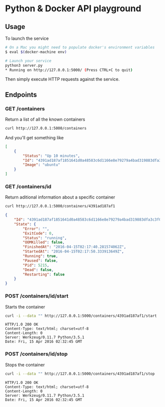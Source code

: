 # Python & Docker API playground

## Usage

To launch the service
```bash
# On a Mac you might need to populate docker's environment variables
$ eval $(docker-machine env)

# Launch your service
python3 server.py
* Running on http://127.0.0.1:5000/ (Press CTRL+C to quit)
```

Then simply execute HTTP requests against the service.

## Endpoints

### GET /containers
Return a list of all the known containers
```bash
curl http://127.0.0.1:5000/containers
```

And you'll get something like
```json
[
	{
		"Status": "Up 10 minutes",
		"Id": "4391ad187af1851641d0a48583c6d1166e8e79279a4bad319883dfa3c3f06a15",
		"Image": "ubuntu"
	}
]
```

### GET /containers/id
Return aditional information about a specific container
```bash
curl http://127.0.0.1:5000/containers/4391ad187af1
```

```json
{
	"Id": "4391ad187af1851641d0a48583c6d1166e8e79279a4bad319883dfa3c3f06a15",
	"State": {
		"Error": "",
		"ExitCode": 0,
		"Status": "running",
		"OOMKilled": false,
		"FinishedAt": "2016-04-15T02:17:40.281574062Z",
		"StartedAt": "2016-04-15T02:17:50.333913649Z",
		"Running": true,
		"Paused": false,
		"Pid": 5215,
		"Dead": false,
		"Restarting": false
	}
}
```

### POST /containers/id/start
Starts the container
```bash
curl -i --data "" http://127.0.0.1:5000/containers/4391ad187af1/start
```

```
HTTP/1.0 200 OK
Content-Type: text/html; charset=utf-8
Content-Length: 0
Server: Werkzeug/0.11.7 Python/3.5.1
Date: Fri, 15 Apr 2016 02:32:45 GMT

```

### POST /containers/id/stop
Stops the container

```bash
curl -i --data "" http://127.0.0.1:5000/containers/4391ad187af1/stop
```

```
HTTP/1.0 200 OK
Content-Type: text/html; charset=utf-8
Content-Length: 0
Server: Werkzeug/0.11.7 Python/3.5.1
Date: Fri, 15 Apr 2016 02:32:45 GMT

```
